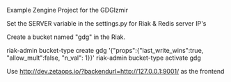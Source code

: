 Example Zengine Project for the GDGIzmir

Set the SERVER variable in the settings.py for Riak & Redis server IP's

Create a bucket named "gdg" in the Riak.

riak-admin bucket-type create gdg '{"props":{"last_write_wins":true, "allow_mult":false, "n_val": 1}}'
riak-admin bucket-type activate gdg

Use http://dev.zetaops.io/?backendurl=http://127.0.0.1:9001/ as the frontend
